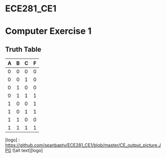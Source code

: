 ECE281_CE1
==========
# Computer Exercise 1

## Truth Table

|   A   |   B   |   C   |   F   |
| ------|------ |-------|-------|
| 0     | 0     | 0     | 0     |
| 0     | 0     | 1     | 0     |
| 0     | 1     | 0     | 0     |
| 0     | 1     | 1     | 1     |
| 1     | 0     | 0     | 1     |
| 1     | 0     | 1     | 1     |
| 1     | 1     | 0     | 0     |
| 1     | 1     | 1     | 1     |

[logo] : https://github.com/seanbapty/ECE281_CE1/blob/master/CE_output_picture.JPG
![alt text][logo]
